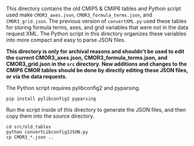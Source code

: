 This directory contains the old CMIP5 & CMIP6 tables and Python script used make `CMOR3_axes.json`, `CMOR3_formula_terms.json`, and `CMOR3_grid.json`.  The previous version of `convertXML.py` used these tables for storing formula terms, axes, and grid variables that were not in the data request XML.  The Python script in this directory organizes these variables into more compact and easy to parse JSON files.

**This directory is only for archival reasons and shouldn't be used to edit the current CMOR3_axes.json, CMOR3_formula_terms.json, and CMOR3_grid.json in the `src` directory.  New additions and changes to the CMIP6 CMOR tables should be done by directly editing these JSON files, or via the data requests.**

The Python script requires pylibconfig2 and pyparsing.
```
pip install pylibconfig2 pyparsing
```

Run the script inside of this directory to generate the JSON files, and then copy them into the source directory.
```
cd src/old_tables
python convertLibconfig2JSON.py
cp CMOR3_*.json ..
```
